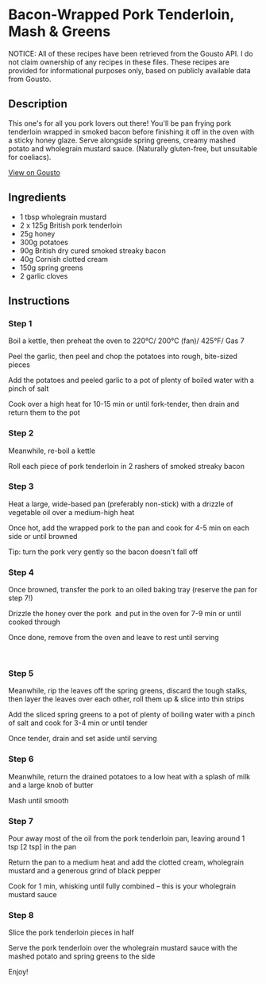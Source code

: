 # Bacon-Wrapped Pork Tenderloin, Mash & Greens

NOTICE: All of these recipes have been retrieved from the Gousto API. I do not claim ownership of any recipes in these files. These recipes are provided for informational purposes only, based on publicly available data from Gousto.

## Description

This one's for all you pork lovers out there! You'll be pan frying pork tenderloin wrapped in smoked bacon before finishing it off in the oven with a sticky honey glaze. Serve alongside spring greens, creamy mashed potato and wholegrain mustard sauce. (Naturally gluten-free, but unsuitable for coeliacs).

[View on Gousto](https://www.gousto.co.uk/recipes/cookbook/bacon-wrapped-pork-tenderloin-mash-greens)

## Ingredients

- 1 tbsp wholegrain mustard 
- 2 x 125g British pork tenderloin
- 25g honey
- 300g potatoes 
- 90g British dry cured smoked streaky bacon
- 40g Cornish clotted cream
- 150g spring greens 
- 2 garlic cloves

## Instructions


### Step 1

Boil a kettle, then preheat the oven to 220&deg;C/ 200&deg;C (fan)/ 425&deg;F/ Gas 7


Peel the garlic<span class="text-highlight">,&nbsp;then peel and chop the potatoes into rough, bite-sized pieces </span>


<span class="text-highlight">Add the potatoes and&nbsp;peeled&nbsp;garlic&nbsp;to a pot of plenty of&nbsp;boiled water with a pinch of salt&nbsp;</span>


<span class="text-highlight">Cook over a high heat for 10-15 min or until fork-tender, then drain and return them to the pot</span>


### Step 2

Meanwhile, re-boil a kettle


Roll each piece of pork tenderloin in 2 rashers of smoked streaky bacon


### Step 3

Heat a large, wide-based pan (preferably non-stick) with a drizzle of vegetable oil over a medium-high heat&nbsp;


Once hot, add the wrapped pork&nbsp;to the pan and cook for 4-5 min on each side or until browned&nbsp;


Tip: turn the pork very gently so the bacon doesn't fall off&nbsp;


### Step 4

Once browned, transfer the pork&nbsp;to an oiled baking tray (reserve the pan for step 7!)&nbsp;


Drizzle the honey over the pork &nbsp;and put in the oven for 7-9<span class="text-highlight"> min</span> or until cooked through&nbsp;


Once done, remove from the oven and leave to rest until serving


&nbsp;


### Step 5

Meanwhile, rip the leaves off the spring greens, discard the tough stalks, then layer the leaves over each other, roll them up &amp; slice into thin strips


Add the sliced spring greens to a pot of plenty of boiling water with a pinch of salt and cook for 3-4 min or until tender


Once tender, drain and set aside until serving


### Step 6

Meanwhile, return the drained potatoes to a low heat with a splash of milk and a large knob of butter


Mash until smooth


### Step 7

Pour away most of the&nbsp;oil from the pork tenderloin&nbsp;pan, leaving around 1 tsp<span class="text-danger">&nbsp;[2 tsp]</span>&nbsp;in the pan


Return the pan to a medium heat and add the clotted cream, wholegrain mustard and a generous grind of black pepper


Cook for 1 min, whisking&nbsp;until fully combined &ndash; this is your&nbsp;wholegrain mustard sauce&nbsp;

### Step 8

Slice the pork tenderloin pieces in half


Serve the&nbsp;pork tenderloin over the wholegrain mustard sauce with the mashed potato and spring greens to the side&nbsp;


Enjoy!

